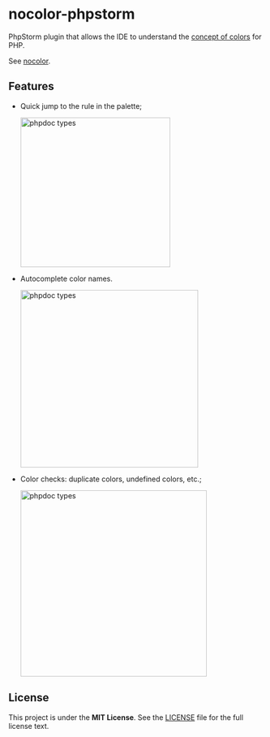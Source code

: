# nocolor-phpstorm
PhpStorm plugin that allows the IDE to understand the [concept of colors](https://github.com/i582/phpcolor/blob/master/docs/concept_of_colors.md) for PHP.

See [nocolor](https://github.com/i582/phpcolor).

## Features

- Quick jump to the rule in the palette;

  <img width="295" alt="phpdoc types" src="https://user-images.githubusercontent.com/51853996/120945069-59998600-c740-11eb-94fb-fd88d4027f92.png">

- Autocomplete color names.

  <img width="350" alt="phpdoc types" src="https://user-images.githubusercontent.com/51853996/120945146-a2513f00-c740-11eb-92e1-6026706a9303.png">
  
- Color checks: duplicate colors, undefined colors, etc.;

  <img width="367" alt="phpdoc types" src="https://user-images.githubusercontent.com/51853996/120945215-db89af00-c740-11eb-972c-871e46cabf22.png">

## License

This project is under the **MIT License**. See the [LICENSE](https://github.com/i582/phpcolor/blob/master/LICENSE) file for the full license text.
